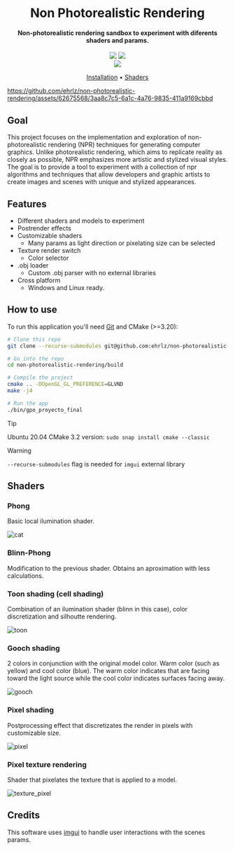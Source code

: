 
<h1 align="center">
  <br>
  Non Photorealistic Rendering
  <br>
</h1>

<h4 align="center">Non-photorealistic rendering sandbox to experiment with diferents shaders and params.</h4>


<p align="center">
  <a>
    <img src="https://img.shields.io/badge/OpenGL-%23FFFFFF.svg?style=for-the-badge&logo=opengl">
  </a>
  <a>
    <img src="https://img.shields.io/badge/c++-%2300599C.svg?style=for-the-badge&logo=c%2B%2B&logoColor=white">
  </a>
  <br>
   <a>
    <img src="https://img.shields.io/badge/License-MIT-yellow.svg">
  </a>
</p>

<p align="center">
  <a href="#how-to-use">Installation</a> •
  <a href="#shaders">Shaders</a>
</p>


https://github.com/ehrlz/non-photorealistic-rendering/assets/62675568/3aa8c7c5-6a1c-4a76-9835-411a9169cbbd


## Goal
This project focuses on the implementation and exploration of non-photorealistic rendering (NPR) techniques for generating computer graphics.
Unlike photorealistic rendering, which aims to replicate reality as closely as possible, NPR emphasizes more artistic and stylized visual styles.
The goal is to provide a tool to experiment with a collection of npr algorithms and techniques that allow developers and graphic artists to create images and scenes with unique and stylized appearances.


## Features
* Different shaders and models to experiment
* Postrender effects
* Customizable shaders 
  - Many params as light direction or pixelating size can be selected
* Texture render switch
  - Color selector
* .obj loader
  - Custom .obj parser with no external libraries
* Cross platform
  - Windows and Linux ready.


## How to use

To run this application you'll need [Git](https://git-scm.com) and CMake (>=3.20):
```bash
# Clone this repo
git clone --recurse-submodules git@github.com:ehrlz/non-photorealistic-rendering.git

# Go into the repo
cd non-photorealistic-rendering/build

# Compile the project
cmake .. -DOpenGL_GL_PREFERENCE=GLVND
make -j4

# Run the app
./bin/gpo_proyecto_final
```
> [!TIP]
> Ubuntu 20.04 CMake 3.2 version: `sudo snap install cmake --classic`

> [!WARNING]
> `--recurse-submodules` flag is needed for `imgui` external library


## Shaders
### Phong

Basic local ilumination shader.

![cat](https://github.com/ehrlz/non-photorealistic-rendering/assets/62675568/e8ad6cdd-c239-4d88-8516-f7847ab6ddc9)

### Blinn-Phong

Modification to the previous shader. Obtains an aproximation with less calculations.

### Toon shading (cell shading)

Combination of an ilumination shader (blinn in this case), color discretization and silhoutte rendering.

![toon](https://github.com/ehrlz/non-photorealistic-rendering/assets/62675568/894d2111-7862-45d2-88c0-e8548cabb847)

### Gooch shading

2 colors in conjunction with the original model color. Warm color (such as yellow) and cool color (blue). The warm color indicates that are facing toward the light source while the cool color indicates surfaces facing away.

![gooch](https://github.com/ehrlz/non-photorealistic-rendering/assets/62675568/7a4402c8-102d-46a0-9897-bece1dad2704)

### Pixel shading

Postprocessing effect that discretizates the render in pixels with customizable size.

![pixel](https://github.com/ehrlz/non-photorealistic-rendering/assets/62675568/36238866-30f0-4977-b2b9-83cad02e9be0)

### Pixel texture rendering

Shader that pixelates the texture that is applied to a model.

![texture_pixel](https://github.com/ehrlz/non-photorealistic-rendering/assets/62675568/75c50ff9-0580-4279-b59e-ecf8b5b4d2fb)

## Credits
This software uses [imgui](https://github.com/ocornut/imgui) to handle user interactions with the scenes params.
